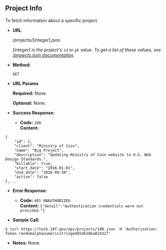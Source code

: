 **Project Info**
----
To fetch information about a specific project.

* **URL**

  /projects/[integer].json
  
  *[integer] is the project's `id` or `pk` value. To get a list of these values, see [/projects.json documentation](https://github.com/18F/tock/api-docs/projects.md).*

* **Method:**

  `GET`
  
*  **URL Params**

   **Required:**
   None.
   
   **Optional:**
   None.

* **Success Response:**

  * **Code:** `200` <br />
    **Content:** 
```
{
    "id": 1,
    "client": "Ministry of Coin",
    "name": "Big Project",
    "description": "Updating Ministry of Coin website to U.S. Web Design Standards.",
    "billable": true,
    "start_date": "2016-01-01",
    "end_date": "2016-09-30",
    "active": false
},...
```
 
* **Error Response:**

  * **Code:** `401 UNAUTHORIZED` <br />
    **Content:** `{"detail":"Authentication credentials were not provided."}`

* **Sample Call:**

```
$ curl https://tock.18f.gov/api/projects/100.json -H 'Authorization: Token randomalphanumericstringed854b18ba024327'
```

* **Notes:** None.
 
